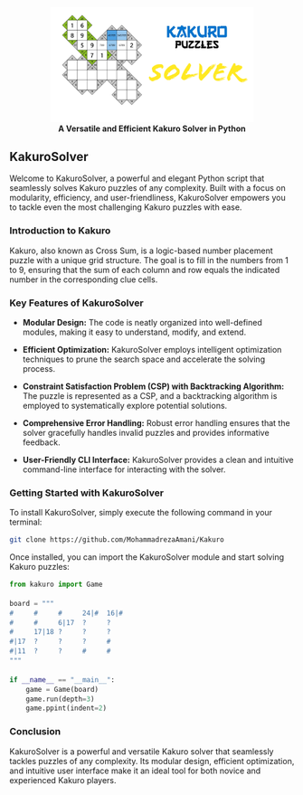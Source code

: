 <p align="center">
    <a>
        <img src="./assets/kakuro.png" alt="kakuro" width="360">
    </a>
    <br>
    <b>A Versatile and Efficient Kakuro Solver in Python</b>
    <br>
</p>


## KakuroSolver

Welcome to KakuroSolver, a powerful and elegant Python script that seamlessly solves Kakuro puzzles of any complexity. Built with a focus on modularity, efficiency, and user-friendliness, KakuroSolver empowers you to tackle even the most challenging Kakuro puzzles with ease.

### Introduction to Kakuro

Kakuro, also known as Cross Sum, is a logic-based number placement puzzle with a unique grid structure. The goal is to fill in the numbers from 1 to 9, ensuring that the sum of each column and row equals the indicated number in the corresponding clue cells.

### Key Features of KakuroSolver

* **Modular Design:** The code is neatly organized into well-defined modules, making it easy to understand, modify, and extend.

* **Efficient Optimization:** KakuroSolver employs intelligent optimization techniques to prune the search space and accelerate the solving process.

* **Constraint Satisfaction Problem (CSP) with Backtracking Algorithm:** The puzzle is represented as a CSP, and a backtracking algorithm is employed to systematically explore potential solutions.

* **Comprehensive Error Handling:** Robust error handling ensures that the solver gracefully handles invalid puzzles and provides informative feedback.

* **User-Friendly CLI Interface:** KakuroSolver provides a clean and intuitive command-line interface for interacting with the solver.

### Getting Started with KakuroSolver

To install KakuroSolver, simply execute the following command in your terminal:

```bash
git clone https://github.com/MohammadrezaAmani/Kakuro
```

Once installed, you can import the KakuroSolver module and start solving Kakuro puzzles:

```python
from kakuro import Game

board = """
#     #     #     24|#  16|#
#     #     6|17  ?     ?
#     17|18 ?     ?     ?
#|17  ?     ?     ?     #
#|11  ?     ?     #     #
"""

if __name__ == "__main__":
    game = Game(board)
    game.run(depth=3)
    game.ppint(indent=2)
```


### Conclusion

KakuroSolver is a powerful and versatile Kakuro solver that seamlessly tackles puzzles of any complexity. Its modular design, efficient optimization, and intuitive user interface make it an ideal tool for both novice and experienced Kakuro players.